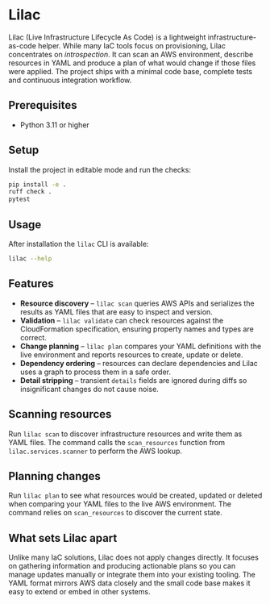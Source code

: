 # Lilac

Lilac (Live Infrastructure Lifecycle As Code) is a lightweight infrastructure-as-code helper. While many IaC tools
focus on provisioning, Lilac concentrates on *introspection*. It can scan an AWS
environment, describe resources in YAML and produce a plan of what would change
if those files were applied. The project ships with a minimal code base,
complete tests and continuous integration workflow.

## Prerequisites

- Python 3.11 or higher

## Setup

Install the project in editable mode and run the checks:

```bash
pip install -e .
ruff check .
pytest
```

## Usage

After installation the `lilac` CLI is available:

```bash
lilac --help
```

## Features

- **Resource discovery** – `lilac scan` queries AWS APIs and serializes the
  results as YAML files that are easy to inspect and version.
- **Validation** – `lilac validate` can check resources against the
  CloudFormation specification, ensuring property names and types are correct.
- **Change planning** – `lilac plan` compares your YAML definitions with the
  live environment and reports resources to create, update or delete.
- **Dependency ordering** – resources can declare dependencies and Lilac uses a
  graph to process them in a safe order.
- **Detail stripping** – transient `details` fields are ignored during diffs so
  insignificant changes do not cause noise.

## Scanning resources

Run `lilac scan` to discover infrastructure resources and write them as YAML
files. The command calls the `scan_resources` function from
`lilac.services.scanner` to perform the AWS lookup.

## Planning changes

Run `lilac plan` to see what resources would be created, updated or deleted when comparing your YAML files to the live AWS environment. The command relies on `scan_resources` to discover the current state.

## What sets Lilac apart

Unlike many IaC solutions, Lilac does not apply changes directly. It focuses on
gathering information and producing actionable plans so you can manage updates
manually or integrate them into your existing tooling. The YAML format mirrors
AWS data closely and the small code base makes it easy to extend or embed in
other systems.
